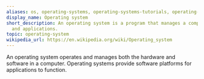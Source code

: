 ```yaml
---
aliases: os, operating-systems, operating-systems-tutorials, operating-system-examples
display_name: Operating system
short_description: An operating system is a program that manages a computer's programs
  and applications.
topic: operating-system
wikipedia_url: https://en.wikipedia.org/wiki/Operating_system
---
```

An operating system operates and manages both the hardware and software in a computer. Operating systems provide software platforms for applications to function.
